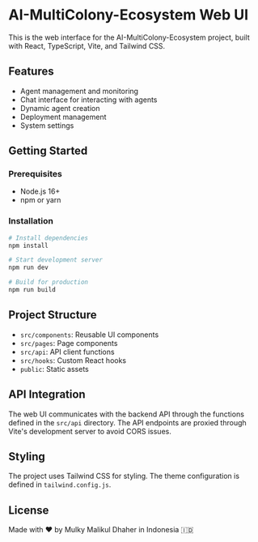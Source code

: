 # AI-MultiColony-Ecosystem Web UI

This is the web interface for the AI-MultiColony-Ecosystem project, built with React, TypeScript, Vite, and Tailwind CSS.

## Features

- Agent management and monitoring
- Chat interface for interacting with agents
- Dynamic agent creation
- Deployment management
- System settings

## Getting Started

### Prerequisites

- Node.js 16+
- npm or yarn

### Installation

```bash
# Install dependencies
npm install

# Start development server
npm run dev

# Build for production
npm run build
```

## Project Structure

- `src/components`: Reusable UI components
- `src/pages`: Page components
- `src/api`: API client functions
- `src/hooks`: Custom React hooks
- `public`: Static assets

## API Integration

The web UI communicates with the backend API through the functions defined in the `src/api` directory. The API endpoints are proxied through Vite's development server to avoid CORS issues.

## Styling

The project uses Tailwind CSS for styling. The theme configuration is defined in `tailwind.config.js`.

## License

Made with ❤️ by Mulky Malikul Dhaher in Indonesia 🇮🇩